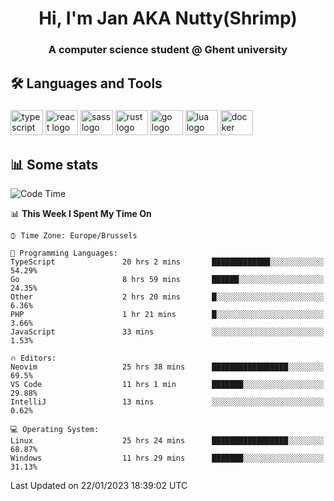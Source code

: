<h1 align="center">Hi, I'm Jan AKA Nutty(Shrimp)</h1>
<h3 align="center">A computer science student @ Ghent university</h3>

<h2 align="left">🛠️ Languages and Tools</h2>

###

<div align="left">
  <img src="https://cdn.jsdelivr.net/gh/devicons/devicon/icons/typescript/typescript-original.svg" height="40" width="52" alt="typescript logo"  />
  <img src="https://cdn.jsdelivr.net/gh/devicons/devicon/icons/react/react-original.svg" height="40" width="52" alt="react logo"  />
  <img src="https://cdn.jsdelivr.net/gh/devicons/devicon/icons/sass/sass-original.svg" height="40" width="52" alt="sass logo"  />
  <img src="https://cdn.jsdelivr.net/gh/devicons/devicon/icons/rust/rust-plain.svg" height="40" width="52" alt="rust logo"  />
  <img src="https://cdn.jsdelivr.net/gh/devicons/devicon/icons/go/go-original.svg" height="40" width="52" alt="go logo"  />
  <img src="https://cdn.jsdelivr.net/gh/devicons/devicon/icons/lua/lua-original.svg" height="40" width="52" alt="lua logo"  />
  <img src="https://cdn.jsdelivr.net/gh/devicons/devicon/icons/docker/docker-original.svg" height="40" width="52" alt="docker logo"  />
</div>

<h2>📊 Some stats</h2>

<!--START_SECTION:waka-->
![Code Time](http://img.shields.io/badge/Code%20Time-2%2C451%20hrs%2029%20mins-blue)

📊 **This Week I Spent My Time On** 

```text
⌚︎ Time Zone: Europe/Brussels

💬 Programming Languages: 
TypeScript               20 hrs 2 mins       █████████████░░░░░░░░░░░░   54.29% 
Go                       8 hrs 59 mins       ██████░░░░░░░░░░░░░░░░░░░   24.35% 
Other                    2 hrs 20 mins       █░░░░░░░░░░░░░░░░░░░░░░░░   6.36% 
PHP                      1 hr 21 mins        █░░░░░░░░░░░░░░░░░░░░░░░░   3.66% 
JavaScript               33 mins             ░░░░░░░░░░░░░░░░░░░░░░░░░   1.53%

🔥 Editors: 
Neovim                   25 hrs 38 mins      █████████████████░░░░░░░░   69.5% 
VS Code                  11 hrs 1 min        ███████░░░░░░░░░░░░░░░░░░   29.88% 
IntelliJ                 13 mins             ░░░░░░░░░░░░░░░░░░░░░░░░░   0.62%

💻 Operating System: 
Linux                    25 hrs 24 mins      █████████████████░░░░░░░░   68.87% 
Windows                  11 hrs 29 mins      ███████░░░░░░░░░░░░░░░░░░   31.13%

```


 Last Updated on 22/01/2023 18:39:02 UTC
<!--END_SECTION:waka-->
